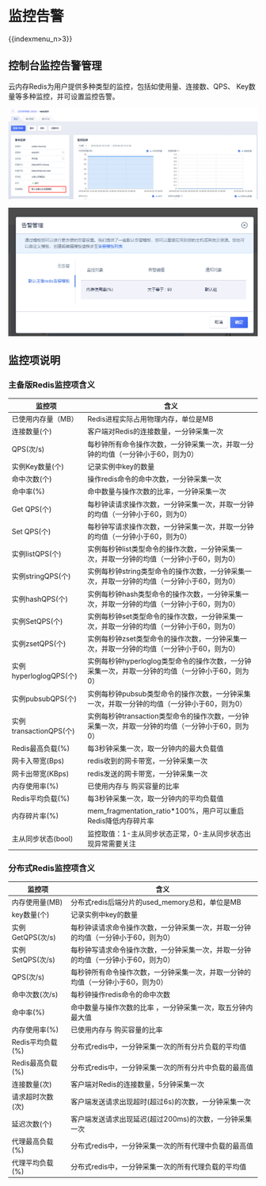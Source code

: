 # 监控告警

{{indexmenu_n>3}}

## 控制台监控告警管理

云内存Redis为用户提供多种类型的监控，包括如使用量、连接数、QPS、 Key数量等多种监控，并可设置监控告警。

![image](/images/guide/redis052906.png)

![image](/images/guide/redis052907.png)

## 监控项说明

### 主备版Redis监控项含义

| 监控项                 | 含义                                                      |
| ------------------- | ------------------------------------------------------- |
| 已使用内存量（MB）          | Redis进程实际占用物理内存，单位是MB                                   |
| 连接数量(个)             | 客户端对Redis的连接数量，一分钟采集一次                                  |
| QPS(次/s)            | 每秒钟所有命令操作次数，一分钟采集一次，并取一分钟的均值（一分钟小于60，则为0）               |
| 实例Key数量(个)          | 记录实例中key的数量                                             |
| 命中次数(个)             | 操作redis命令的命中次数，一分钟采集一次                                  |
| 命中率(%)              | 命中数量与操作次数的比率，一分钟采集一次                                    |
| Get QPS(个)          | 每秒钟读请求操作次数，一分钟采集一次，并取一分钟的均值（一分钟小于60，则为0）                |
| Set QPS(个)          | 每秒钟写请求操作次数，一分钟采集一次，并取一分钟的均值（一分钟小于60，则为0）                |
| 实例listQPS(个)        | 实例每秒钟list类型命令的操作次数，一分钟采集一次，并取一分钟的均值（一分钟小于60，则为0）        |
| 实例stringQPS(个)      | 实例每秒钟string类型命令的操作次数，一分钟采集一次，并取一分钟的均值（一分钟小于60，则为0）      |
| 实例hashQPS(个)        | 实例每秒钟hash类型命令的操作次数，一分钟采集一次，并取一分钟的均值（一分钟小于60，则为0）        |
| 实例SetQPS(个)         | 实例每秒钟set类型命令的操作次数，一分钟采集一次，并取一分钟的均值（一分钟小于60，则为0）         |
| 实例zsetQPS(个)        | 实例每秒钟zset类型命令的操作次数，一分钟采集一次，并取一分钟的均值（一分钟小于60，则为0）        |
| 实例hyperloglogQPS(个) | 实例每秒钟hyperloglog类型命令的操作次数，一分钟采集一次，并取一分钟的均值（一分钟小于60，则为0） |
| 实例pubsubQPS(个)      | 实例每秒钟pubsub类型命令的操作次数，一分钟采集一次，并取一分钟的均值（一分钟小于60，则为0）      |
| 实例transactionQPS(个) | 实例每秒钟transaction类型命令的操作次数，一分钟采集一次，并取一分钟的均值（一分钟小于60，则为0） |
| Redis最高负载(%)        | 每3秒钟采集一次，取一分钟内的最大负载值                                    |
| 网卡入带宽(Bps)          | redis收到的网卡带宽，一分钟采集一次                                    |
| 网卡出带宽(KBps)         | redis发送的网卡带宽，一分钟采集一次                                    |
| 内存使用率(%)            | 已使用内存与 购买容量的比率                                          |
| Redis平均负载(%)        | 每3秒钟采集一次，取一分钟内的平均负载值                                    |
| 内存碎片率(%)            | mem_fragmentation_ratio\*100%，用户可以重启Redis降低内存碎片率    |
| 主从同步状态(bool)        | 监控取值：1-主从同步状态正常，0-主从同步状态出现异常需要关注                        |

### 分布式Redis监控项含义

| 监控项           | 含义                                         |
| ------------- | ------------------------------------------ |
| 内存使用量(MB)     | 分布式redis后端分片的used\_memory总和，单位是MB          |
| key数量(个)      | 记录实例中key的数量                                |
| 实例GetQPS(次/s) | 每秒钟读请求命令操作次数，一分钟采集一次，并取一分钟的均值（一分钟小于60，则为0） |
| 实例SetQPS(次/s) | 每秒钟写请求命令操作次数，一分钟采集一次，并取一分钟的均值（一分钟小于60，则为0） |
| QPS(次/s)      | 每秒钟所有命令操作次数，一分钟采集一次，并取一分钟的均值（一分钟小于60，则为0）  |
| 命中次数(次/s)     | 每秒钟操作redis命令的命中次数                          |
| 命中率(%)        | 命中数量与操作次数的比率 ，一分钟采集一次，取五分钟内最大值             |
| 内存使用率(%)      | 已使用内存与 购买容量的比率                             |
| Redis平均负载(%)  | 分布式redis中，一分钟采集一次的所有分片负载的平均值               |
| Redis最高负载(%)  | 分布式redis中，一分钟采集一次的所有分片中负载的最高值              |
| 连接数量(次)       | 客户端对Redis的连接数量，5分钟采集一次                     |
| 请求超时次数(次)     | 客户端发送请求出现超时(超过6s)的次数，一分钟采集一次               |
| 延迟次数(个)       | 客户端发送请求出现延迟(超过200ms)的次数，一分钟采集一次            |
| 代理最高负载(%)     | 分布式redis中，一分钟采集一次的所有代理中负载的最高值              |
| 代理平均负载(%)     | 分布式redis中，一分钟采集一次的所有代理负载的平均值               |
